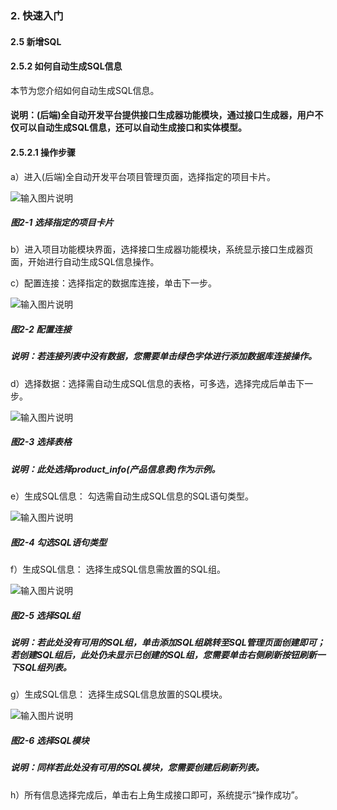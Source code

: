 ### 2. 快速入门

#### 2.5 新增SQL

#### 2.5.2 如何自动生成SQL信息

本节为您介绍如何自动生成SQL信息。

#### 说明：(后端)全自动开发平台提供接口生成器功能模块，通过接口生成器，用户不仅可以自动生成SQL信息，还可以自动生成接口和实体模型。

#### 2.5.2.1 操作步骤

a）进入(后端)全自动开发平台项目管理页面，选择指定的项目卡片。

![输入图片说明](../../../../images/SoFlu%EF%BC%88%E5%90%8E%E7%AB%AF%EF%BC%89%E5%BC%80%E5%8F%91%E5%B9%B3%E5%8F%B0/1.%20%E6%9C%80%E6%96%B0%E7%89%88%E6%9C%AC%20-%20%E6%9B%B4%E6%96%B0%E6%97%A5%E6%9C%9F%20-%202022.10.08/2.%20%E5%BF%AB%E9%80%9F%E5%85%A5%E9%97%A8/5.%20%E6%96%B0%E5%A2%9ESQL/2-1.png)

##### 图2-1 选择指定的项目卡片

b）进入项目功能模块界面，选择接口生成器功能模块，系统显示接口生成器页面，开始进行自动生成SQL信息操作。

c）配置连接：选择指定的数据库连接，单击下一步。

![输入图片说明](../../../../images/SoFlu%EF%BC%88%E5%90%8E%E7%AB%AF%EF%BC%89%E5%BC%80%E5%8F%91%E5%B9%B3%E5%8F%B0/1.%20%E6%9C%80%E6%96%B0%E7%89%88%E6%9C%AC%20-%20%E6%9B%B4%E6%96%B0%E6%97%A5%E6%9C%9F%20-%202022.10.08/2.%20%E5%BF%AB%E9%80%9F%E5%85%A5%E9%97%A8/5.%20%E6%96%B0%E5%A2%9ESQL/2-2.png)

##### 图2-2 配置连接

##### 说明：若连接列表中没有数据，您需要单击绿色字体进行添加数据库连接操作。

d）选择数据：选择需自动生成SQL信息的表格，可多选，选择完成后单击下一步。

![输入图片说明](../../../../images/SoFlu%EF%BC%88%E5%90%8E%E7%AB%AF%EF%BC%89%E5%BC%80%E5%8F%91%E5%B9%B3%E5%8F%B0/1.%20%E6%9C%80%E6%96%B0%E7%89%88%E6%9C%AC%20-%20%E6%9B%B4%E6%96%B0%E6%97%A5%E6%9C%9F%20-%202022.10.08/2.%20%E5%BF%AB%E9%80%9F%E5%85%A5%E9%97%A8/5.%20%E6%96%B0%E5%A2%9ESQL/2-3.png)

##### 图2-3 选择表格

##### 说明：此处选择product_info(产品信息表)作为示例。

e）生成SQL信息： 勾选需自动生成SQL信息的SQL语句类型。

![输入图片说明](../../../../images/SoFlu%EF%BC%88%E5%90%8E%E7%AB%AF%EF%BC%89%E5%BC%80%E5%8F%91%E5%B9%B3%E5%8F%B0/1.%20%E6%9C%80%E6%96%B0%E7%89%88%E6%9C%AC%20-%20%E6%9B%B4%E6%96%B0%E6%97%A5%E6%9C%9F%20-%202022.10.08/2.%20%E5%BF%AB%E9%80%9F%E5%85%A5%E9%97%A8/5.%20%E6%96%B0%E5%A2%9ESQL/2-4.png)

##### 图2-4 勾选SQL语句类型

f）生成SQL信息： 选择生成SQL信息需放置的SQL组。

![输入图片说明](../../../../images/SoFlu%EF%BC%88%E5%90%8E%E7%AB%AF%EF%BC%89%E5%BC%80%E5%8F%91%E5%B9%B3%E5%8F%B0/1.%20%E6%9C%80%E6%96%B0%E7%89%88%E6%9C%AC%20-%20%E6%9B%B4%E6%96%B0%E6%97%A5%E6%9C%9F%20-%202022.10.08/2.%20%E5%BF%AB%E9%80%9F%E5%85%A5%E9%97%A8/5.%20%E6%96%B0%E5%A2%9ESQL/2-5.png)

##### 图2-5 选择SQL组

##### 说明：若此处没有可用的SQL组，单击添加SQL组跳转至SQL管理页面创建即可；若创建SQL组后，此处仍未显示已创建的SQL组，您需要单击右侧刷新按钮刷新一下SQL组列表。

g）生成SQL信息： 选择生成SQL信息放置的SQL模块。

![输入图片说明](../../../../images/SoFlu%EF%BC%88%E5%90%8E%E7%AB%AF%EF%BC%89%E5%BC%80%E5%8F%91%E5%B9%B3%E5%8F%B0/1.%20%E6%9C%80%E6%96%B0%E7%89%88%E6%9C%AC%20-%20%E6%9B%B4%E6%96%B0%E6%97%A5%E6%9C%9F%20-%202022.10.08/2.%20%E5%BF%AB%E9%80%9F%E5%85%A5%E9%97%A8/5.%20%E6%96%B0%E5%A2%9ESQL/2-6.png)

##### 图2-6 选择SQL模块

##### 说明：同样若此处没有可用的SQL模块，您需要创建后刷新列表。

h）所有信息选择完成后，单击右上角生成接口即可，系统提示“操作成功”。
